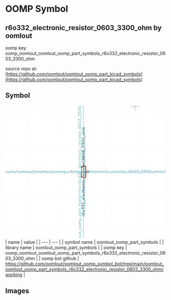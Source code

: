 # OOMP Symbol  
## r6o332_electronic_resistor_0603_3300_ohm  by oomlout  
  
oomp key: oomp_oomlout_oomlout_oomp_part_symbols_r6o332_electronic_resistor_0603_3300_ohm  
  
source repo at: [https://github.com/oomlout/oomlout_oomp_part_kicad_symbols](https://github.com/oomlout/oomlout_oomp_part_kicad_symbols)  
## Symbol  
  
[![working.png](working_600.png)](working.png)  
| name | value | 
| --- | --- | 
| symbol name | oomlout_oomp_part_symbols | 
| library name | oomlout_oomp_part_symbols | 
| oomp key | oomp_oomlout_oomlout_oomp_part_symbols_r6o332_electronic_resistor_0603_3300_ohm | 
| oomp bot github | https://github.com/oomlout/oomlout_oomp_symbol_bot/tree/main/oomlout_oomlout_oomp_part_symbols_r6o332_electronic_resistor_0603_3300_ohm/working | 
## Images  
